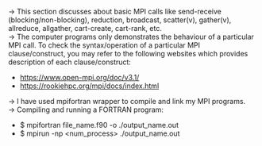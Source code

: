 -> This section discusses about basic MPI calls like send-receive (blocking/non-blocking), reduction, broadcast, scatter(v), gather(v), allreduce, allgather, cart-create, cart-rank, etc.  
-> The computer programs only demonstrates the behaviour of a particular MPI call. To check the syntax/operation of a particular MPI clause/construct, you may refer to the following websites which provides description of each clause/construct:
- https://www.open-mpi.org/doc/v3.1/  
- https://rookiehpc.org/mpi/docs/index.html  

-> I have used mpifortran wrapper to compile and link my MPI programs.  
-> Compiling and running a FORTRAN program:
- $ mpifortran file_name.f90 -o ./output_name.out
- $ mpirun -np <num_process> ./output_name.out
